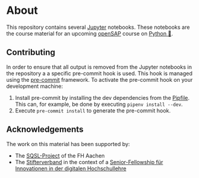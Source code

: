 # About

This repository contains several [Jupyter](https://jupyter.org/) notebooks. These notebooks
are the course material for an upcoming [openSAP](https://open.sap.com/) course on [Python 🐍](https://www.python.org/).

## Contributing

In order to ensure that all output is removed from the Jupyter notebooks in the repository a
a specific pre-commit hook is used. This hook is managed using the [pre-commit](https://pre-commit.com/)
framework. To activate the pre-commit hook on your development machine:

1. Install pre-commit by installing the dev dependencies from the [Pipfile](./Pipfile). This can, for example,
be done by executing `pipenv install --dev`.
1. Execute `pre-commit install` to generate the pre-commit hook.

## Acknowledgements

The work on this material has been supported by:

- The [SQSL-Project](https://www.fh-aachen.de/en/hochschule/projekt-sqsl/) of the FH Aachen
- The [Stifterverband](https://www.stifterverband.org/) in the context of a [Senior-Fellowship für Innovationen in der digitalen Hochschullehre](https://www.stifterverband.org/digital-lehrfellows-nrw/2019/drumm)
